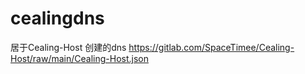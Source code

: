 # cealingdns
居于Cealing-Host 创建的dns
https://gitlab.com/SpaceTimee/Cealing-Host/raw/main/Cealing-Host.json
